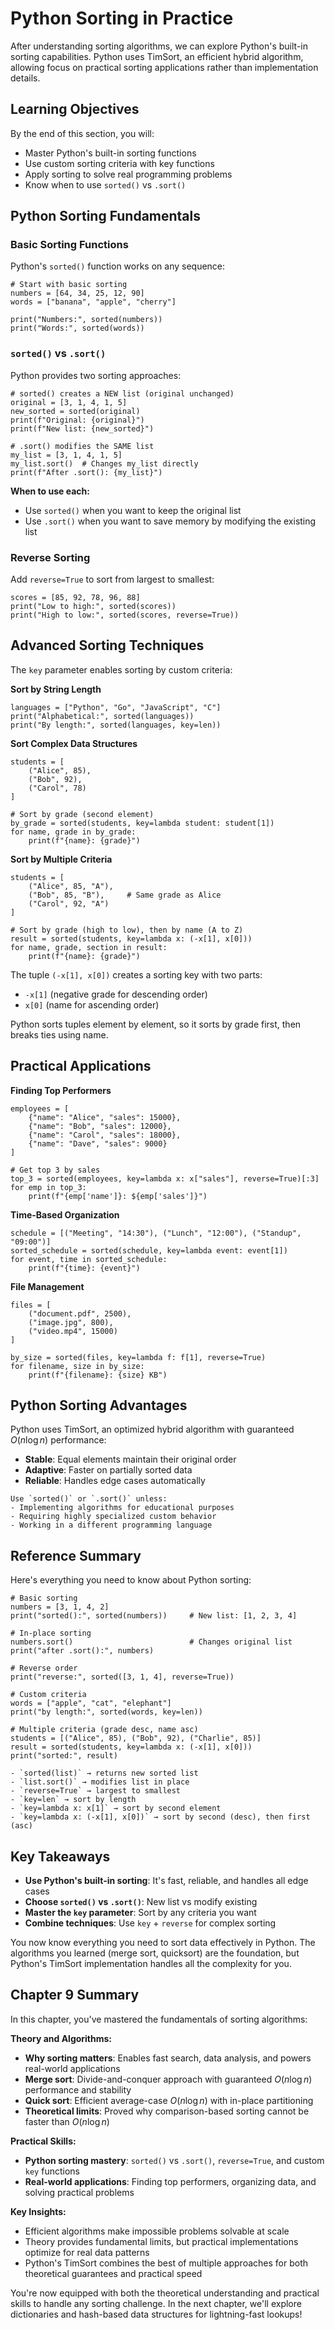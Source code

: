 # Python Sorting in Practice

After understanding sorting algorithms, we can explore Python's built-in sorting capabilities. Python uses TimSort, an efficient hybrid algorithm, allowing focus on practical sorting applications rather than implementation details.

## Learning Objectives

By the end of this section, you will:
- Master Python's built-in sorting functions
- Use custom sorting criteria with key functions
- Apply sorting to solve real programming problems
- Know when to use `sorted()` vs `.sort()`

## Python Sorting Fundamentals

### Basic Sorting Functions

Python's `sorted()` function works on any sequence:

```python-execute
# Start with basic sorting
numbers = [64, 34, 25, 12, 90]
words = ["banana", "apple", "cherry"]

print("Numbers:", sorted(numbers))
print("Words:", sorted(words))
```

### `sorted()` vs `.sort()`

Python provides two sorting approaches:

```python-execute
# sorted() creates a NEW list (original unchanged)
original = [3, 1, 4, 1, 5]
new_sorted = sorted(original)
print(f"Original: {original}")
print(f"New list: {new_sorted}")

# .sort() modifies the SAME list
my_list = [3, 1, 4, 1, 5]
my_list.sort()  # Changes my_list directly
print(f"After .sort(): {my_list}")
```

**When to use each:**
- Use `sorted()` when you want to keep the original list
- Use `.sort()` when you want to save memory by modifying the existing list

### Reverse Sorting

Add `reverse=True` to sort from largest to smallest:

```python-execute
scores = [85, 92, 78, 96, 88]
print("Low to high:", sorted(scores))
print("High to low:", sorted(scores, reverse=True))
```

## Advanced Sorting Techniques

The `key` parameter enables sorting by custom criteria:

**Sort by String Length**
```python-execute
languages = ["Python", "Go", "JavaScript", "C"]
print("Alphabetical:", sorted(languages))
print("By length:", sorted(languages, key=len))
```

**Sort Complex Data Structures**
```python-execute
students = [
    ("Alice", 85),
    ("Bob", 92),
    ("Carol", 78)
]

# Sort by grade (second element)
by_grade = sorted(students, key=lambda student: student[1])
for name, grade in by_grade:
    print(f"{name}: {grade}")
```

**Sort by Multiple Criteria**
```python-execute
students = [
    ("Alice", 85, "A"),
    ("Bob", 85, "B"),     # Same grade as Alice
    ("Carol", 92, "A")
]

# Sort by grade (high to low), then by name (A to Z)
result = sorted(students, key=lambda x: (-x[1], x[0]))
for name, grade, section in result:
    print(f"{name}: {grade}")
```

The tuple `(-x[1], x[0])` creates a sorting key with two parts:
- `-x[1]` (negative grade for descending order)
- `x[0]` (name for ascending order)

Python sorts tuples element by element, so it sorts by grade first, then breaks ties using name.

## Practical Applications

**Finding Top Performers**
```python-execute
employees = [
    {"name": "Alice", "sales": 15000},
    {"name": "Bob", "sales": 12000},
    {"name": "Carol", "sales": 18000},
    {"name": "Dave", "sales": 9000}
]

# Get top 3 by sales
top_3 = sorted(employees, key=lambda x: x["sales"], reverse=True)[:3]
for emp in top_3:
    print(f"{emp['name']}: ${emp['sales']}")
```

**Time-Based Organization**
```python-execute
schedule = [("Meeting", "14:30"), ("Lunch", "12:00"), ("Standup", "09:00")]
sorted_schedule = sorted(schedule, key=lambda event: event[1])
for event, time in sorted_schedule:
    print(f"{time}: {event}")
```

**File Management**
```python-execute
files = [
    ("document.pdf", 2500),
    ("image.jpg", 800),
    ("video.mp4", 15000)
]

by_size = sorted(files, key=lambda f: f[1], reverse=True)
for filename, size in by_size:
    print(f"{filename}: {size} KB")
```

## Python Sorting Advantages

Python uses TimSort, an optimized hybrid algorithm with guaranteed $O(n \log n)$ performance:

- **Stable**: Equal elements maintain their original order
- **Adaptive**: Faster on partially sorted data
- **Reliable**: Handles edge cases automatically

```note title="When to Use Built-in Sorting"
Use `sorted()` or `.sort()` unless:
- Implementing algorithms for educational purposes
- Requiring highly specialized custom behavior
- Working in a different programming language
```

## Reference Summary

Here's everything you need to know about Python sorting:

```python-execute
# Basic sorting
numbers = [3, 1, 4, 2]
print("sorted():", sorted(numbers))     # New list: [1, 2, 3, 4]

# In-place sorting  
numbers.sort()                          # Changes original list
print("after .sort():", numbers)

# Reverse order
print("reverse:", sorted([3, 1, 4], reverse=True))

# Custom criteria
words = ["apple", "cat", "elephant"]
print("by length:", sorted(words, key=len))

# Multiple criteria (grade desc, name asc)
students = [("Alice", 85), ("Bob", 92), ("Charlie", 85)]
result = sorted(students, key=lambda x: (-x[1], x[0]))
print("sorted:", result)
```

```note title="Sorting Cheat Sheet"
- `sorted(list)` → returns new sorted list
- `list.sort()` → modifies list in place  
- `reverse=True` → largest to smallest
- `key=len` → sort by length
- `key=lambda x: x[1]` → sort by second element
- `key=lambda x: (-x[1], x[0])` → sort by second (desc), then first (asc)
```

## Key Takeaways

- **Use Python's built-in sorting**: It's fast, reliable, and handles all edge cases
- **Choose `sorted()` vs `.sort()`**: New list vs modify existing
- **Master the `key` parameter**: Sort by any criteria you want
- **Combine techniques**: Use `key` + `reverse` for complex sorting

You now know everything you need to sort data effectively in Python. The algorithms you learned (merge sort, quicksort) are the foundation, but Python's TimSort implementation handles all the complexity for you.

## Chapter 9 Summary

In this chapter, you've mastered the fundamentals of sorting algorithms:

**Theory and Algorithms:**
- **Why sorting matters**: Enables fast search, data analysis, and powers real-world applications
- **Merge sort**: Divide-and-conquer approach with guaranteed $O(n \log n)$ performance and stability
- **Quick sort**: Efficient average-case $O(n \log n)$ with in-place partitioning
- **Theoretical limits**: Proved why comparison-based sorting cannot be faster than $O(n \log n)$

**Practical Skills:**
- **Python sorting mastery**: `sorted()` vs `.sort()`, `reverse=True`, and custom `key` functions
- **Real-world applications**: Finding top performers, organizing data, and solving practical problems

**Key Insights:**
- Efficient algorithms make impossible problems solvable at scale
- Theory provides fundamental limits, but practical implementations optimize for real data patterns
- Python's TimSort combines the best of multiple approaches for both theoretical guarantees and practical speed

You're now equipped with both the theoretical understanding and practical skills to handle any sorting challenge. In the next chapter, we'll explore dictionaries and hash-based data structures for lightning-fast lookups!